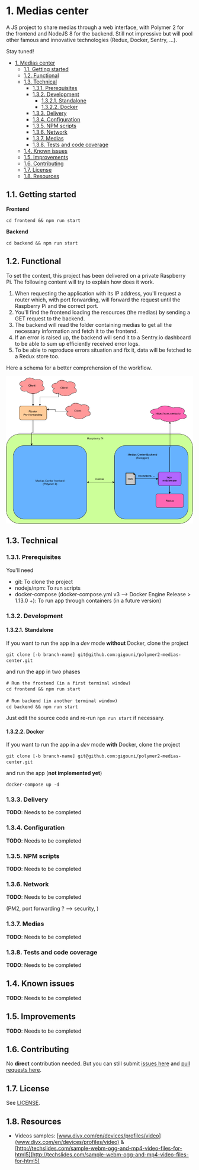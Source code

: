 # 1. Medias center

A JS project to share medias through a web interface, with Polymer 2 for the frontend and NodeJS 8 for the backend. 
Still not impressive but will pool other famous and innovative technologies (Redux, Docker, Sentry, ...).

Stay tuned!

<!-- TOC -->

- [1. Medias center](#1-medias-center)
    - [1.1. Getting started](#11-getting-started)
    - [1.2. Functional](#12-functional)
    - [1.3. Technical](#13-technical)
        - [1.3.1. Prerequisites](#131-prerequisites)
        - [1.3.2. Development](#132-development)
            - [1.3.2.1. Standalone](#1321-standalone)
            - [1.3.2.2. Docker](#1322-docker)
        - [1.3.3. Delivery](#133-delivery)
        - [1.3.4. Configuration](#134-configuration)
        - [1.3.5. NPM scripts](#135-npm-scripts)
        - [1.3.6. Network](#136-network)
        - [1.3.7. Medias](#137-medias)
        - [1.3.8. Tests and code coverage](#138-tests-and-code-coverage)
    - [1.4. Known issues](#14-known-issues)
    - [1.5. Improvements](#15-improvements)
    - [1.6. Contributing](#16-contributing)
    - [1.7. License](#17-license)
    - [1.8. Resources](#18-resources)

<!-- /TOC -->

## 1.1. Getting started

__Frontend__

```shell
cd frontend && npm run start
```

__Backend__

```shell
cd backend && npm run start
```

## 1.2. Functional

To set the context, this project has been delivered on a private Raspberry Pi. The following content will try to explain how does it work.

1. When requesting the application with its IP address, you'll request a router which, with port forwarding, will forward the request until the Raspberry Pi and the correct port.
1. You'll find the frontend loading the resources (the medias) by sending a GET request to the backend.
1. The backend will read the folder containing medias to get all the necessary information and fetch it to the frontend.
1. If an error is raised up, the backend will send it to a Sentry.io dashboard to be able to sum up efficiently received error logs.
1. To be able to reproduce errors situation and fix it, data will be fetched to a Redux store too.

Here a schema for a better comprehension of the workflow.

![Schema Medias Center structure](./Schema_Medias_Center_structure.png "Schema Medias Center structure")

## 1.3. Technical

### 1.3.1. Prerequisites

You'll need

- git: To clone the project
- nodejs/npm: To run scripts
- docker-compose (docker-compose.yml v3 --> Docker Engine Release > 1.13.0 +): To run app through containers (in a future version)

### 1.3.2. Development

#### 1.3.2.1. Standalone

If you want to run the app in a _dev_ mode __without__ Docker, clone the project

```shell
git clone [-b branch-name] git@github.com:gigouni/polymer2-medias-center.git
```

and run the app in two phases

```shell
# Run the frontend (in a first terminal window)
cd frontend && npm run start

# Run backend (in another terminal window)
cd backend && npm run start
```

Just edit the source code and re-run ̀```npm run start``` if necessary.

#### 1.3.2.2. Docker

If you want to run the app in a _dev_ mode __with__ Docker, clone the project

```shell
git clone [-b branch-name] git@github.com:gigouni/polymer2-medias-center.git
```

and run the app (__not implemented yet__)

```shell
docker-compose up -d
```

### 1.3.3. Delivery

__TODO__: Needs to be completed

### 1.3.4. Configuration

__TODO__: Needs to be completed

### 1.3.5. NPM scripts

__TODO__: Needs to be completed

### 1.3.6. Network

__TODO__: Needs to be completed

(PM2, port forwarding ? --> security, )

### 1.3.7. Medias

__TODO__: Needs to be completed

### 1.3.8. Tests and code coverage

__TODO__: Needs to be completed

## 1.4. Known issues

__TODO__: Needs to be completed

## 1.5. Improvements

__TODO__: Needs to be completed

## 1.6. Contributing

No __direct__ contribution needed. But you can still submit [issues here](https://github.com/gigouni/polymer2-medias-center/issues) and [pull requests here](https://github.com/gigouni/polymer2-medias-center/pulls).

## 1.7. License

See [LICENSE](./LICENSE).

## 1.8. Resources

- Videos samples: [www.divx.com/en/devices/profiles/video](www.divx.com/en/devices/profiles/video) & [http://techslides.com/sample-webm-ogg-and-mp4-video-files-for-html5](http://techslides.com/sample-webm-ogg-and-mp4-video-files-for-html5)